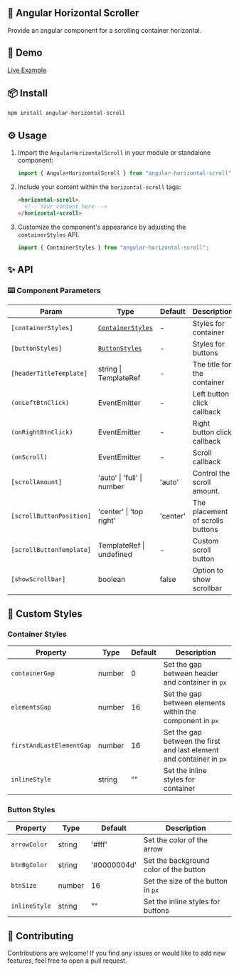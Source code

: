 ## 📜 Angular Horizontal Scroller

Provide an angular component for a scrolling container horizontal.

## 🔗 Demo

[Live Example](https://karim-nabarawi.github.io/angular-horizontal-scroll/)

## 📦 Install

```bash
npm install angular-horizontal-scroll
```

## ⚙️ Usage

1. Import the `AngularHorizontalScroll` in your module or standalone component:

   ```typescript
   import { AngularHorizontalScroll } from "angular-horizontal-scroll";
   ```

2. Include your content within the `horizontal-scroll` tags:

   ```html
   <horizontal-scroll>
     <!-- Your content here -->
   </horizontal-scroll>
   ```

3. Customize the component's appearance by adjusting the `containerStyles` API.

   ```typescript
   import { ContainerStyles } from "angular-horizontal-scroll";
   ```

## ✨ API

### ⌨️ Component Parameters

| Param                    | Type                                   | Default  | Description                      |
| ------------------------ | -------------------------------------- | -------- | -------------------------------- |
| `[containerStyles]`      | [`ContainerStyles`](#container-styles) | -        | Styles for container             |
| `[buttonStyles]`         | [`ButtonStyles`](#button-styles)       | -        | Styles for buttons               |
| `[headerTitleTemplate]`  | string \| TemplateRef<void>            | -        | The title for the container      |
| `(onLeftBtnClick)`       | EventEmitter<void>                     | -        | Left button click callback       |
| `(onRightBtnClick)`      | EventEmitter<void>                     | -        | Right button click callback      |
| `(onScroll)`             | EventEmitter<void>                     | -        | Scroll callback                  |
| `[scrollAmount]`         | 'auto' \| 'full' \| number             | 'auto'   | Control the scroll amount.       |
| `[scrollButtonPosition]` | 'center' \| 'top right'                | 'center' | The placement of scrolls buttons |
| `[scrollButtonTemplate]` | TemplateRef<void> \| undefined         | -        | Custom scroll button             |
| `[showScrollbar]`        | boolean                                | false    | Option to show scrollbar         |

## 🎨 Custom Styles

### Container Styles

| Property                 | Type   | Default | Description                                                          |
| ------------------------ | ------ | ------- | -------------------------------------------------------------------- |
| `containerGap`           | number | 0       | Set the gap between header and container in `px`                     |
| `elementsGap`            | number | 16      | Set the gap between elements within the component in `px`            |
| `firstAndLastElementGap` | number | 16      | Set the gap between the first and last element and container in `px` |
| `inlineStyle`            | string | ""      | Set the inline styles for container                                  |

### Button Styles

| Property      | Type   | Default     | Description                            |
| ------------- | ------ | ----------- | -------------------------------------- |
| `arrowColor`  | string | '#fff'      | Set the color of the arrow             |
| `btnBgColor`  | string | '#0000004d' | Set the background color of the button |
| `btnSize`     | number | 16          | Set the size of the button in `px`     |
| `inlineStyle` | string | ""          | Set the inline styles for buttons      |

## 🤝 Contributing

Contributions are welcome! If you find any issues or would like to add new features, feel free to open a pull request.
